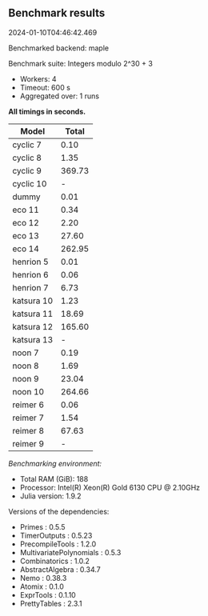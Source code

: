 ## Benchmark results

2024-01-10T04:46:42.469

Benchmarked backend: maple

Benchmark suite: Integers modulo 2^30 + 3

- Workers: 4
- Timeout: 600 s
- Aggregated over: 1 runs

**All timings in seconds.**

|Model|Total|
|-----|---|
|cyclic 7|0.10|
|cyclic 8|1.35|
|cyclic 9|369.73|
|cyclic 10| - |
|dummy|0.01|
|eco 11|0.34|
|eco 12|2.20|
|eco 13|27.60|
|eco 14|262.95|
|henrion 5|0.01|
|henrion 6|0.06|
|henrion 7|6.73|
|katsura 10|1.23|
|katsura 11|18.69|
|katsura 12|165.60|
|katsura 13| - |
|noon 7|0.19|
|noon 8|1.69|
|noon 9|23.04|
|noon 10|264.66|
|reimer 6|0.06|
|reimer 7|1.54|
|reimer 8|67.63|
|reimer 9| - |

*Benchmarking environment:*

* Total RAM (GiB): 188
* Processor: Intel(R) Xeon(R) Gold 6130 CPU @ 2.10GHz
* Julia version: 1.9.2

Versions of the dependencies:

* Primes : 0.5.5
* TimerOutputs : 0.5.23
* PrecompileTools : 1.2.0
* MultivariatePolynomials : 0.5.3
* Combinatorics : 1.0.2
* AbstractAlgebra : 0.34.7
* Nemo : 0.38.3
* Atomix : 0.1.0
* ExprTools : 0.1.10
* PrettyTables : 2.3.1
